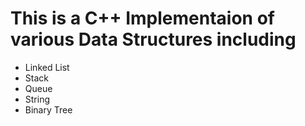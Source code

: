 # This is a C++ Implementaion of various Data Structures including
- Linked List
- Stack
- Queue
- String
- Binary Tree

